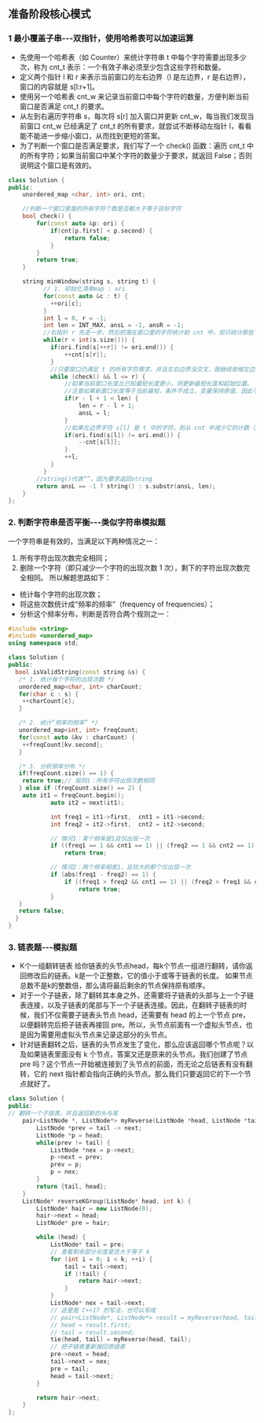 ## 准备阶段核心模式

### 1 最小覆盖子串---双指针，使用哈希表可以加速运算

- 先使用一个哈希表（如 Counter）来统计字符串 t 中每个字符需要出现多少次，称为 cnt_t 表示：一个有效子串必须至少包含这些字符和数量。
- 定义两个指针 l 和 r 来表示当前窗口的左右边界（l 是左边界，r 是右边界），窗口的内容就是 s[l:r+1]。
- 使用另一个哈希表 cnt_w 来记录当前窗口中每个字符的数量，方便判断当前窗口是否满足 cnt_t 的要求。
- 从左到右遍历字符串 s，每次将 s[r] 加入窗口并更新 cnt_w，每当我们发现当前窗口 cnt_w 已经满足了 cnt_t 的所有要求，就尝试不断移动左指针 l，看看能不能进一步缩小窗口，从而找到更短的答案。
- 为了判断一个窗口是否满足要求，我们写了一个 check() 函数：遍历 cnt_t 中的所有字符；如果当前窗口中某个字符的数量少于要求，就返回 False；否则说明这个窗口是有效的。

```c++
class Solution {
public:
    unordered_map <char, int> ori, cnt;

    //判断一个窗口里面的所有字符个数是否都大于等于目标字符
    bool check() {
        for(const auto &p: ori) {
            if(cnt[p.first] < p.second) {
                return false;
            }
        }
        return true;
    }

    string minWindow(string s, string t) {
          // 1. 初始化清单map : ori
          for(const auto &c : t) {
            ++ori[c];
          }
          int l = 0, r = -1;
          int len = INT_MAX, ansL = -1, ansR = -1;
          //右指针 r 先走一步，然后把落在窗口里的字符统计到 cnt 中，但只统计那些 t 里出现过的字符
          while(r < int(s.size())) {
            if(ori.find(s[++r]) != ori.end()) {
                ++cnt[s[r]];
            }
            //只要窗口仍满足 t 的所有字符需求，并且左右边界没交叉，就继续收缩左边界。
            while (check() && l <= r) {
                //如果当前窗口长度比已知最短长度更小，则更新最短长度和起始位置。
                //注意如果新窗口长度等于当前最短，条件不成立，变量保持原值，因此不会覆盖。因此最后返回的是最短并且是最左的子串。
                if(r - l + 1 < len) {
                    len = r - l + 1;
                    ansL = l;
                }
                //如果左边界字符 s[l] 是 t 中的字符，则从 cnt 中减少它的计数（因为该字符即将被移出窗口）。
                if(ori.find(s[l]) != ori.end()) {
                    --cnt[s[l]];
                }
                ++l;
            }
          }
        //string()代表“”，因为要求返回string
        return ansL == -1 ? string() : s.substr(ansL, len);
    }
};

```

### 2. 判断字符串是否平衡---类似字符串模拟题

一个字符串是有效的，当满足以下两种情况之一：

1. 所有字符出现次数完全相同；
2. 删除一个字符（即只减少一个字符的出现次数 1 次），剩下的字符出现次数完全相同。
   所以解题思路如下：

- 统计每个字符的出现次数；
- 将这些次数统计成“频率的频率”（frequency of frequencies）；
- 分析这个频率分布，判断是否符合两个规则之一：

```c++
#include <string>
#include <unordered_map>
using namespace std;

class Solution {
public:
  bool isValidString(const string &s) {
   /* 1. 统计每个字符的出现次数 */
   unordered_map<char, int> charCount;
   for(char c : s) {
    ++charCount[c];
   }

   /* 2. 统计“频率的频率” */
   unordered_map<int, int> freqCount;
   for(const auto &kv : charCount) {
    ++freqCount[kv.second];
   }

   /* 3. 分析频率分布 */
   if(freqCount.size() == 1) {
    return true;// 规则1：所有字符出现次数相同
   } else if (freqCount.size() == 2) {
    auto it1 = freqCount.begin();
            auto it2 = next(it1);

            int freq1 = it1->first,  cnt1 = it1->second;
            int freq2 = it2->first,  cnt2 = it2->second;

            // 情况1：某个频率是1且仅出现一次
            if ((freq1 == 1 && cnt1 == 1) || (freq2 == 1 && cnt2 == 1))
                return true;

            // 情况2：两个频率相差1，且较大的那个仅出现一次
            if (abs(freq1 - freq2) == 1) {
                if ((freq1 > freq2 && cnt1 == 1) || (freq2 > freq1 && cnt2 == 1))
                    return true;
            }
   }
   return false;
  }
}
```
### 3. 链表题---模拟题
- K个一组翻转链表 给你链表的头节点head，每k个节点一组进行翻转，请你返回修改后的链表。k是一个正整数，它的值小于或等于链表的长度。 如果节点总数不是k的整数倍，那么请将最后剩余的节点保持原有顺序。
- 对于一个子链表，除了翻转其本身之外，还需要将子链表的头部与上一个子链表连接，以及子链表的尾部与下一个子链表连接。因此，在翻转子链表的时候，我们不仅需要子链表头节点 head，还需要有 head 的上一个节点 pre，以便翻转完后把子链表再接回 pre。所以，头节点前面有一个虚拟头节点，也是因为需要用虚拟头节点来记录这部分的头节点。
- 针对链表翻转之后，链表的头节点发生了变化，那么应该返回哪个节点呢？以及如果链表里面没有 k 个节点，答案又还是原来的头节点。我们创建了节点 pre 吗？这个节点一开始被连接到了头节点的前面，而无论之后链表有没有翻转，它的 next 指针都会指向正确的头节点。那么我们只要返回它的下一个节点就好了。
```c++
class Solution {
public:
// 翻转一个子链表，并且返回新的头与尾
    pair<ListNode *, ListNode*> myReverse(ListNode *head, ListNode *tail) {
        ListNode *prev = tail -> next;
        ListNode *p = head;
        while(prev != tail) {
            ListNode *nex = p->next;
            p->next = prev;
            prev = p;
            p = nex;
        }
        return {tail, head};
    }
    ListNode* reverseKGroup(ListNode* head, int k) {
        ListNode* hair = new ListNode(0);
        hair->next = head;
        ListNode* pre = hair;

        while (head) {
            ListNode* tail = pre;
            // 查看剩余部分长度是否大于等于 k
            for (int i = 0; i < k; ++i) {
                tail = tail->next;
                if (!tail) {
                    return hair->next;
                }
            }
            ListNode* nex = tail->next;
            // 这里是 C++17 的写法，也可以写成
            // pair<ListNode*, ListNode*> result = myReverse(head, tail);
            // head = result.first;
            // tail = result.second;
            tie(head, tail) = myReverse(head, tail);
            // 把子链表重新接回原链表
            pre->next = head;
            tail->next = nex;
            pre = tail;
            head = tail->next;
        }

        return hair->next;
    }
};
```